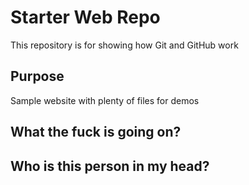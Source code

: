 # Starter Web Repo

This repository is for showing how Git and GitHub work

## Purpose

Sample website with plenty of files for demos

## What the fuck is going on?

## Who is this person in my head?